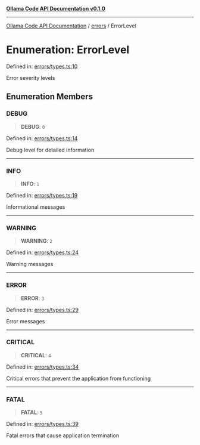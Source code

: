 [**Ollama Code API Documentation v0.1.0**](../../README.md)

***

[Ollama Code API Documentation](../../modules.md) / [errors](../README.md) / ErrorLevel

# Enumeration: ErrorLevel

Defined in: [errors/types.ts:10](https://github.com/erichchampion/ollama-code/blob/a6ec53910f51a174af1f2c4fb981760e5f53805f/ollama-code/src/errors/types.ts#L10)

Error severity levels

## Enumeration Members

### DEBUG

> **DEBUG**: `0`

Defined in: [errors/types.ts:14](https://github.com/erichchampion/ollama-code/blob/a6ec53910f51a174af1f2c4fb981760e5f53805f/ollama-code/src/errors/types.ts#L14)

Debug level for detailed information

***

### INFO

> **INFO**: `1`

Defined in: [errors/types.ts:19](https://github.com/erichchampion/ollama-code/blob/a6ec53910f51a174af1f2c4fb981760e5f53805f/ollama-code/src/errors/types.ts#L19)

Informational messages

***

### WARNING

> **WARNING**: `2`

Defined in: [errors/types.ts:24](https://github.com/erichchampion/ollama-code/blob/a6ec53910f51a174af1f2c4fb981760e5f53805f/ollama-code/src/errors/types.ts#L24)

Warning messages

***

### ERROR

> **ERROR**: `3`

Defined in: [errors/types.ts:29](https://github.com/erichchampion/ollama-code/blob/a6ec53910f51a174af1f2c4fb981760e5f53805f/ollama-code/src/errors/types.ts#L29)

Error messages

***

### CRITICAL

> **CRITICAL**: `4`

Defined in: [errors/types.ts:34](https://github.com/erichchampion/ollama-code/blob/a6ec53910f51a174af1f2c4fb981760e5f53805f/ollama-code/src/errors/types.ts#L34)

Critical errors that prevent the application from functioning

***

### FATAL

> **FATAL**: `5`

Defined in: [errors/types.ts:39](https://github.com/erichchampion/ollama-code/blob/a6ec53910f51a174af1f2c4fb981760e5f53805f/ollama-code/src/errors/types.ts#L39)

Fatal errors that cause application termination
